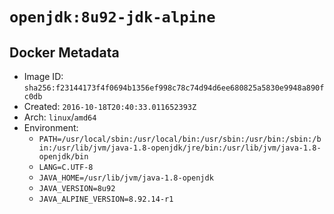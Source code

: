 # `openjdk:8u92-jdk-alpine`

## Docker Metadata

- Image ID: `sha256:f23144173f4f0694b1356ef998c78c74d94d6ee680825a5830e9948a890fc0db`
- Created: `2016-10-18T20:40:33.011652393Z`
- Arch: `linux`/`amd64`
- Environment:
  - `PATH=/usr/local/sbin:/usr/local/bin:/usr/sbin:/usr/bin:/sbin:/bin:/usr/lib/jvm/java-1.8-openjdk/jre/bin:/usr/lib/jvm/java-1.8-openjdk/bin`
  - `LANG=C.UTF-8`
  - `JAVA_HOME=/usr/lib/jvm/java-1.8-openjdk`
  - `JAVA_VERSION=8u92`
  - `JAVA_ALPINE_VERSION=8.92.14-r1`
